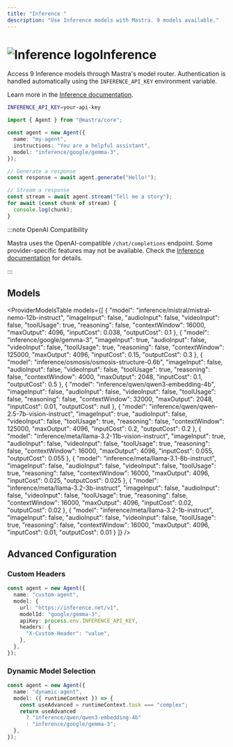 ```yaml
---
title: "Inference "
description: "Use Inference models with Mastra. 9 models available."
---
```


# <img src="https://models.dev/logos/inference.svg" alt="Inference logo" className="inline w-8 h-8 mr-2 align-middle dark:invert dark:brightness-0 dark:contrast-200" />Inference

Access 9 Inference models through Mastra's model router. Authentication is handled automatically using the `INFERENCE_API_KEY` environment variable.

Learn more in the [Inference documentation](https://inference.net/models).

```bash
INFERENCE_API_KEY=your-api-key
```

```typescript
import { Agent } from "@mastra/core";

const agent = new Agent({
  name: "my-agent",
  instructions: "You are a helpful assistant",
  model: "inference/google/gemma-3",
});

// Generate a response
const response = await agent.generate("Hello!");

// Stream a response
const stream = await agent.stream("Tell me a story");
for await (const chunk of stream) {
  console.log(chunk);
}
```

:::note OpenAI Compatibility

Mastra uses the OpenAI-compatible `/chat/completions` endpoint. Some provider-specific features may not be available. Check the [Inference documentation](https://inference.net/models) for details.

:::

## Models

<ProviderModelsTable
models={[
{
"model": "inference/mistral/mistral-nemo-12b-instruct",
"imageInput": false,
"audioInput": false,
"videoInput": false,
"toolUsage": true,
"reasoning": false,
"contextWindow": 16000,
"maxOutput": 4096,
"inputCost": 0.038,
"outputCost": 0.1
},
{
"model": "inference/google/gemma-3",
"imageInput": true,
"audioInput": false,
"videoInput": false,
"toolUsage": true,
"reasoning": false,
"contextWindow": 125000,
"maxOutput": 4096,
"inputCost": 0.15,
"outputCost": 0.3
},
{
"model": "inference/osmosis/osmosis-structure-0.6b",
"imageInput": false,
"audioInput": false,
"videoInput": false,
"toolUsage": true,
"reasoning": false,
"contextWindow": 4000,
"maxOutput": 2048,
"inputCost": 0.1,
"outputCost": 0.5
},
{
"model": "inference/qwen/qwen3-embedding-4b",
"imageInput": false,
"audioInput": false,
"videoInput": false,
"toolUsage": false,
"reasoning": false,
"contextWindow": 32000,
"maxOutput": 2048,
"inputCost": 0.01,
"outputCost": null
},
{
"model": "inference/qwen/qwen-2.5-7b-vision-instruct",
"imageInput": true,
"audioInput": false,
"videoInput": false,
"toolUsage": true,
"reasoning": false,
"contextWindow": 125000,
"maxOutput": 4096,
"inputCost": 0.2,
"outputCost": 0.2
},
{
"model": "inference/meta/llama-3.2-11b-vision-instruct",
"imageInput": true,
"audioInput": false,
"videoInput": false,
"toolUsage": true,
"reasoning": false,
"contextWindow": 16000,
"maxOutput": 4096,
"inputCost": 0.055,
"outputCost": 0.055
},
{
"model": "inference/meta/llama-3.1-8b-instruct",
"imageInput": false,
"audioInput": false,
"videoInput": false,
"toolUsage": true,
"reasoning": false,
"contextWindow": 16000,
"maxOutput": 4096,
"inputCost": 0.025,
"outputCost": 0.025
},
{
"model": "inference/meta/llama-3.2-3b-instruct",
"imageInput": false,
"audioInput": false,
"videoInput": false,
"toolUsage": true,
"reasoning": false,
"contextWindow": 16000,
"maxOutput": 4096,
"inputCost": 0.02,
"outputCost": 0.02
},
{
"model": "inference/meta/llama-3.2-1b-instruct",
"imageInput": false,
"audioInput": false,
"videoInput": false,
"toolUsage": true,
"reasoning": false,
"contextWindow": 16000,
"maxOutput": 4096,
"inputCost": 0.01,
"outputCost": 0.01
}
]}
/>

## Advanced Configuration

### Custom Headers

```typescript
const agent = new Agent({
  name: "custom-agent",
  model: {
    url: "https://inference.net/v1",
    modelId: "google/gemma-3",
    apiKey: process.env.INFERENCE_API_KEY,
    headers: {
      "X-Custom-Header": "value",
    },
  },
});
```

### Dynamic Model Selection

```typescript
const agent = new Agent({
  name: "dynamic-agent",
  model: ({ runtimeContext }) => {
    const useAdvanced = runtimeContext.task === "complex";
    return useAdvanced
      ? "inference/qwen/qwen3-embedding-4b"
      : "inference/google/gemma-3";
  },
});
```
